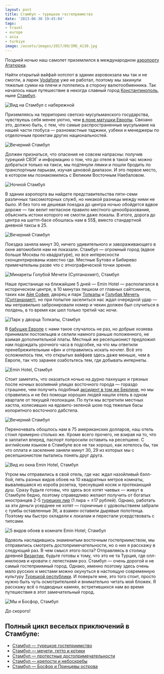 ```yaml
---
layout: post
title: Стамбул — турецкое гостеприимство
date: '2013-06-30 19:45:04'
tags:
- travel
- europe
- asia
- turkiye
image: /assets/images/2017/09/IMG_4130.jpg
---
```


Поздней ночью наш самолет приземлился в международном [аэропорту Ататюрка](http://ru.wikipedia.org/wiki/%D0%9C%D0%B5%D0%B6%D0%B4%D1%83%D0%BD%D0%B0%D1%80%D0%BE%D0%B4%D0%BD%D1%8B%D0%B9_%D0%B0%D1%8D%D1%80%D0%BE%D0%BF%D0%BE%D1%80%D1%82_%D0%B8%D0%BC%D0%B5%D0%BD%D0%B8_%D0%90%D1%82%D0%B0%D1%82%D1%8E%D1%80%D0%BA%D0%B0).

Найти открытый вайфай-хотспот в здании аэровокзала мы так и не смогли, а ларек [Vodafone](http://ru.wikipedia.org/wiki/Vodafone) уже не работал, поэтому мы закинули тяжелые сумки на плечи и поплелись в сторону валютообменника. Так началось наше путешествие в некогда славный город [Константинополь](http://ru.wikipedia.org/wiki/%D0%9A%D0%BE%D0%BD%D1%81%D1%82%D0%B0%D0%BD%D1%82%D0%B8%D0%BD%D0%BE%D0%BF%D0%BE%D0%BB%D1%8C), ныне [Стамбул](https://ru.wikipedia.org/wiki/%D0%A1%D1%82%D0%B0%D0%BC%D0%B1%D1%83%D0%BB).

![Вид на Стамбул с набережной](/assets/images/2017/09/IMG_4130.jpg)

Приземляясь на территорию светско-мусульманского государства, чувствуешь себя менее уютно, чем [в лоне матушки Европы](/ru/blog/tag/europe/). Связано это, должно быть, с тем, что самые распространенные мусульмане на нашей части глобуса — разномастные таджики, узбеки и менеджеры по отделочным проектам других национальностей.

![Вечерний Стамбул](/assets/images/2017/09/IMG_4658.jpg)

Должен признаться, что опасения не совсем напрасны: получив турецкий СВЭГ и информацию о том, что до отеля в такой час можно добраться только на такси, мы подтянули лямки и пошли бродить по транспортным ларькам, изучая ценовой диапазон. И это первое место, в котором мы познакомились с Великим Восточным Наебаловом.

![Ночной Стамбул](/assets/images/2017/09/IMG_4134.jpg)

В здании аэропорта вы найдете представительства пяти-семи различных таксомоторных служб, но никакой разницы между ними не было. И без того не дешевая поездка до центра ночью обойдется вдвое дороже — так велит негласное правило местного ценообразования, объяснить истоки которого не смогли даже локалы. В итоге, дорога до центра на шаттл-басе обошлась нам в 55$, вместо стандартной дневной таксы в 25.

![Вечерний Стамбул](/assets/images/2017/09/IMG_3954.jpg)

Поездка заняла минут 30, ничего удивительного и завораживающего в окне автомобиля нам не показали. Стамбул — огромный город (вдвое больше Москвы по квадратуре), но все интересности сконцентрированы известно где. Местные Бутово и Бибирево примечательны разве что с этнографической точки зрения.

![Минареты Голубой Мечети (Султанахмет), Стамбул](/assets/images/2017/09/IMG_3973.jpg)

Наше пристанище на ближайшие 5 дней — Emin Hotel — располагался в историческом центре, в 10 минутах пешком от главных сайтсиингов, таких как [Айя София](http://ru.wikipedia.org/wiki/%D0%A1%D0%BE%D0%B1%D0%BE%D1%80_%D0%A1%D0%B2%D1%8F%D1%82%D0%BE%D0%B9_%D0%A1%D0%BE%D1%84%D0%B8%D0%B8_(%D0%9A%D0%BE%D0%BD%D1%81%D1%82%D0%B0%D0%BD%D1%82%D0%B8%D0%BD%D0%BE%D0%BF%D0%BE%D0%BB%D1%8C)), дворец и парк [Топкапы](http://ru.wikipedia.org/wiki/%D0%A2%D0%BE%D0%BF%D0%BA%D0%B0%D0%BF%D1%8B) и [Голубая Мечеть (Султанахмет)](http://ru.wikipedia.org/wiki/%D0%93%D0%BE%D0%BB%D1%83%D0%B1%D0%B0%D1%8F_%D0%BC%D0%B5%D1%87%D0%B5%D1%82%D1%8C_(%D0%A1%D1%82%D0%B0%D0%BC%D0%B1%D1%83%D0%BB)), но при попытке заселиться нас ждал очередной удар — мы неправильно забронировали номер и чекин должен был случиться в полдень, в то время как шел только третий час ночи.

![Парк у дворца Топкапы, Стамбул](/assets/images/2017/09/IMG_4232.jpg)

В [бабушке Европе](/ru/blog/tag/europe/) с нами такое случалось не раз, но добрые хозяева принимали постояльцев и селили намного раньше положенного, не взимая дополнительной платы. Местный же ресепшионист предложил нам подождать урочного часа в подсобке, на что мы ответили пренебрежительным «фи» и отправились искать ночлег. Всё это осложнилось тем, что открытых вайфаев здесь даже меньше, чем в Европе, так что заранее озаботьтесь тем, где добывать интернеты.

![Emin Hotel, Стамбул](/assets/images/2017/09/IMG_4672.jpg)

Стоит заметить, что оказаться ночью на дурно пахнущих и грязных после ночных возлияний улицах восточного города — гораздо страшнее, чем получить подобный [аксидент в том же Берлине](/ru/blog/berlin-tt/ "Их бин ейн Берлинер! Типс энд трикс"), но мы справились и не без помощи хороших людей нашли отель в одном квартале от текущей геолокации. По пути мы встретили местных хастла, колесивших на ядовито-зеленой шохе под тяжелые басы колоритного восточного дабстепа.

![Вечерний Стамбул](/assets/images/2017/09/IMG_3957.jpg)

Переночевать обошлось нам в 75 американских долларов, наш отель стоил примерно столько же. Кроме всего прочего, не взирая на то, что я заплатил вперед, паспорт попросили оставить на ресепшене. С английским языком в Стамбуле все не так хорошо, как хотелось бы, так что оплата и заселение заняли минут 30, 29 из которых мы с ресепшионистом пытались понять друг друга.

![Вид из окна Emin Hotel, Стамбул](/assets/images/2017/10/IMG_0064.jpg)

Утром мы отправились в свой отель, где нас ждал назойливый бэлл-бой, пять разных видов обоев на 10 квадратных метров комнаты, вывалившаяся из короба розетка, треснувший косяк и протекающий душ. Сразу будьте готовы, что здесь все хотят чаевых — живут в Стамбуле бедно, поэтому справедливо желают получить от богатых иностранцев 2-5 [турецких лир](https://ru.wikipedia.org/wiki/%D0%A2%D1%83%D1%80%D0%B5%D1%86%D0%BA%D0%B0%D1%8F_%D0%BB%D0%B8%D1%80%D0%B0) (1 лира = ±17 рублей). Однако, работать за эти деньги усерднее не хотят — горничные с удовольствием забрали с тумбы оставленные 3tl, а взамен оставили дырявые полотенца. Поэтому мы быстро охладели к локалам и перестали усердствовать с типсами.

![5 видов обоев в комнате Emin Hotel, Стамбул](/assets/images/2017/10/UNADJUSTEDNONRAW_thumb_39dd.jpg)

Вдоволь насладившись знаменитым восточным гостеприимством, мы отправились смотреть достопримечательности, но о них я расскажу в следующий раз. В чем смысл этого поста? Отправляясь в столицу древней [Византии](http://ru.wikipedia.org/wiki/%D0%92%D0%B8%D0%B7%D0%B0%D0%BD%D1%82%D0%B8%D0%B9%D1%81%D0%BA%D0%B0%D1%8F_%D0%B8%D0%BC%D0%BF%D0%B5%D1%80%D0%B8%D1%8F), будьте готовы к тому, что это не та Турция, где олл-инклюзив и кровати с лепестками роз. Стамбул — очень дорогой и не самый гостеприимный город. Однако, именно поэтому здесь очень мало русских и местами можно окунуться в настоящую современную культуру [Турецкой республики](http://ru.wikipedia.org/wiki/%D0%A2%D1%83%D1%80%D1%86%D0%B8%D1%8F). И поверьте мне, это того стоит, просто нужно быть чуть осмотрительней и внимательно читать мой бложек. Я расскажу всё о подводных камнях, встретившихся нам во время путешествия в этот замечательный город.

![Мы и Босфор, Стамбул](/assets/images/2017/10/UNADJUSTEDNONRAW_thumb_39ec-1.jpg)

До скорого!

## Полный цикл веселых приключений в Стамбуле:
- [Стамбул — турецкое гостеприимство](/ru/blog/istanbul-welcome/)
- [Стамбул — мечети, гетто и котики](/ru/blog/istanbul-south-european/)
- [Стамбул — протестные достопримечательности](/ru/blog/istanbul-taksim-galata/)
- [Стамбул — крепости и небоскребы](/ru/blog/rumelihisari_sapphire_istanbul/)
- [Стамбул — Босфор и Принцевы острова](/ru/blog/adalar/)